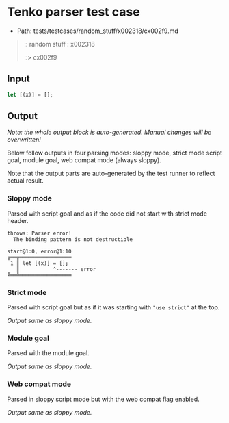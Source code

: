 # Tenko parser test case

- Path: tests/testcases/random_stuff/x002318/cx002f9.md

> :: random stuff : x002318
>
> ::> cx002f9

## Input


`````js
let [(x)] = [];
`````

## Output

_Note: the whole output block is auto-generated. Manual changes will be overwritten!_

Below follow outputs in four parsing modes: sloppy mode, strict mode script goal, module goal, web compat mode (always sloppy).

Note that the output parts are auto-generated by the test runner to reflect actual result.

### Sloppy mode

Parsed with script goal and as if the code did not start with strict mode header.

`````
throws: Parser error!
  The binding pattern is not destructible

start@1:0, error@1:10
╔══╦═════════════════
 1 ║ let [(x)] = [];
   ║           ^------- error
╚══╩═════════════════

`````

### Strict mode

Parsed with script goal but as if it was starting with `"use strict"` at the top.

_Output same as sloppy mode._

### Module goal

Parsed with the module goal.

_Output same as sloppy mode._

### Web compat mode

Parsed in sloppy script mode but with the web compat flag enabled.

_Output same as sloppy mode._
